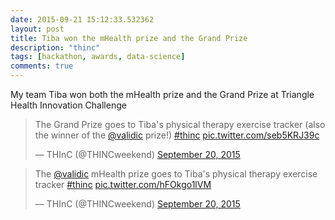 ```yaml
---
date: 2015-09-21 15:12:33.532362
layout: post
title: Tiba won the mHealth prize and the Grand Prize
description: "thinc"
tags: [hackathon, awards, data-science]
comments: true
---
```

My team Tiba won both the mHealth prize and the Grand Prize at Triangle Health Innovation Challenge
<blockquote class="twitter-tweet" data-lang="en"><p lang="en" dir="ltr">The Grand Prize goes to Tiba&#39;s physical therapy exercise tracker (also the winner of the <a href="https://twitter.com/validic">@validic</a> prize!) <a href="https://twitter.com/hashtag/thinc?src=hash">#thinc</a> <a href="http://t.co/seb5KRJ39c">pic.twitter.com/seb5KRJ39c</a></p>&mdash; THInC (@THINCweekend) <a href="https://twitter.com/THINCweekend/status/645723704140410881">September 20, 2015</a></blockquote>

<script async src="//platform.twitter.com/widgets.js" charset="utf-8"></script>
<blockquote class="twitter-tweet" data-lang="en"><p lang="en" dir="ltr">The <a href="https://twitter.com/validic">@validic</a> mHealth prize goes to Tiba&#39;s physical therapy exercise tracker <a href="https://twitter.com/hashtag/thinc?src=hash">#thinc</a> <a href="http://t.co/hFOkgo1lVM">pic.twitter.com/hFOkgo1lVM</a></p>&mdash; THInC (@THINCweekend) <a href="https://twitter.com/THINCweekend/status/645719477091463168">September 20, 2015</a></blockquote>
<script async src="//platform.twitter.com/widgets.js" charset="utf-8"></script>

